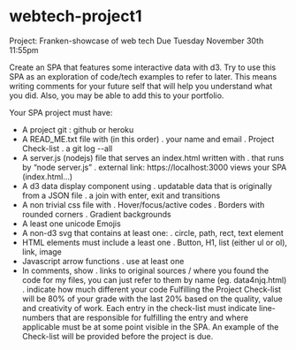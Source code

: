 # webtech-project1
Project: Franken-showcase of web tech
Due Tuesday November 30th 11:55pm

Create an SPA that features some interactive data with d3. Try to use this SPA as an exploration of code/tech examples to refer to later. This means writing comments for your future self that will help you understand what you did. Also, you may be able to add this to your portfolio.

Your SPA project must have:
- A project git : github or heroku
- A READ_ME.txt file with (in this order)
. your name and email
. Project Check-list
. a git log --all
- A server.js (nodejs) file that serves an index.html written with
. that runs by “node server.js”
. external link: https://localhost:3000 views your SPA (index.html…)
- A d3 data display component using
. updatable data that is originally from a JSON file
. a join with enter, exit and transitions
- A non trivial css file with
. Hover/focus/active codes
. Borders with rounded corners
. Gradient backgrounds
- A least one unicode Emojis
- A non-d3 svg that contains at least one:
. circle, path, rect, text element
- HTML elements must include a least one
. Button, H1, list (either ul or ol), link, image
- Javascript arrow functions
. use at least one
- In comments, show
. links to original sources / where you found the code
for my files, you can just refer to them by name (eg. data4njq.html)
. indicate how much different your code
Fulfilling the Project Check-list will be 80% of your grade with the last 20% based on the quality, value and creativity of work. Each entry in the check-list must indicate line-numbers that are responsible for fulfilling the entry and where applicable must be at some point visible in the SPA. An example of the Check-list will be provided before the project is due.
